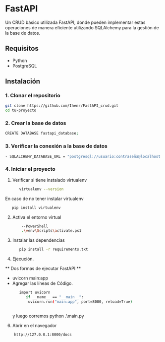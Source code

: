 # FastAPI
Un CRUD básico utilizada FastAPI, donde pueden implementar estas operaciones de manera eficiente utilizando SQLAlchemy para la gestión de la base de datos. 
## Requisitos

- Python 
- PostgreSQL

## Instalación

### 1. Clonar el repositorio

```sh
git clone https://github.com/Ihenr/FastAPI_crud.git
cd tu-proyecto
```
### 2. Crear la base de datos 

```sh
CREATE DATABASE fastapi_database;
```
### 3. Verificar la conexión a la base de datos  

```sh
- SQLALCHEMY_DATABASE_URL = "postgresql://usuario:contraseña@localhost:5432/nombre_db"
```

### 4. Iniciar el proyecto 
1. Verificar si tiene instalado virtualenv
   ```sh
      virtualenv --version
   ```
En caso de no tener instalar  virtualenv
   ```sh
      pip install virtualenv
   ```
2. Activa el entorno virtual  
   ```sh
       --PowerShell
       .\venv\Scripts\activate.ps1
   ```
4. Instalar las dependencias 
   ```sh
      pip install -r requirements.txt
   ```
5. Ejecución.
   
** Dos formas de ejecutar FastAPI **
  - uvicorn main:app 
  - Agregar las líneas de Código.
     ```sh
        import uvicorn
           if __name__ == "__main__":
            uvicorn.run("main:app", port=8000, reload=True)
      
     ```
     y luego corremos python .\main.py
     
6. Abrir en el navegador
  ```sh
      http://127.0.0.1:8000/docs
   ```
    

